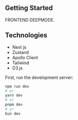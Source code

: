 ## Getting Started

FRONTEND DEEPMODE.

## Technologies

- Next js
- Zustand
- Apollo Client
- Tailwind
- D3.js

First, run the development server:

```bash
npm run dev
# or
yarn dev
# or
pnpm dev
# or
bun dev
```
